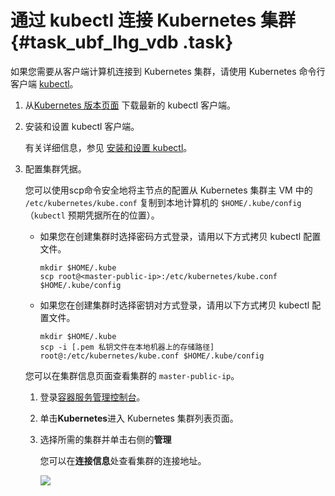 # 通过 kubectl 连接 Kubernetes 集群 {#task_ubf_lhg_vdb .task}

如果您需要从客户端计算机连接到 Kubernetes 集群，请使用 Kubernetes 命令行客户端 [kubectl](https://kubernetes.io/docs/user-guide/kubectl/)。

1.  从[Kubernetes 版本页面](https://github.com/kubernetes/kubernetes/blob/master/CHANGELOG.md) 下载最新的 kubectl 客户端。 
2.  安装和设置 kubectl 客户端。 

    有关详细信息，参见 [安装和设置 kubectl](https://kubernetes.io/docs/tasks/kubectl/install/)。

3.  配置集群凭据。 

    您可以使用scp命令安全地将主节点的配置从 Kubernetes 集群主 VM 中的 `/etc/kubernetes/kube.conf` 复制到本地计算机的 `$HOME/.kube/config`（`kubectl` 预期凭据所在的位置）。

    -   如果您在创建集群时选择密码方式登录，请用以下方式拷贝 kubectl 配置文件。

        ```
        mkdir $HOME/.kube
        scp root@<master-public-ip>:/etc/kubernetes/kube.conf $HOME/.kube/config
        ```

    -   如果您在创建集群时选择密钥对方式登录，请用以下方式拷贝 kubectl 配置文件。

        ```
        mkdir $HOME/.kube
        scp -i [.pem 私钥文件在本地机器上的存储路径] root@:/etc/kubernetes/kube.conf $HOME/.kube/config
        ```

    您可以在集群信息页面查看集群的 `master-public-ip`。

    1.  登录[容器服务管理控制台](https://cs.console.aliyun.com)。 
    2.  单击**Kubernetes**进入 Kubernetes 集群列表页面。 
    3.  选择所需的集群并单击右侧的**管理** 

        您可以在**连接信息**处查看集群的连接地址。

        ![](http://static-aliyun-doc.oss-cn-hangzhou.aliyuncs.com/assets/img/16645/15356141089791_zh-CN.png)


